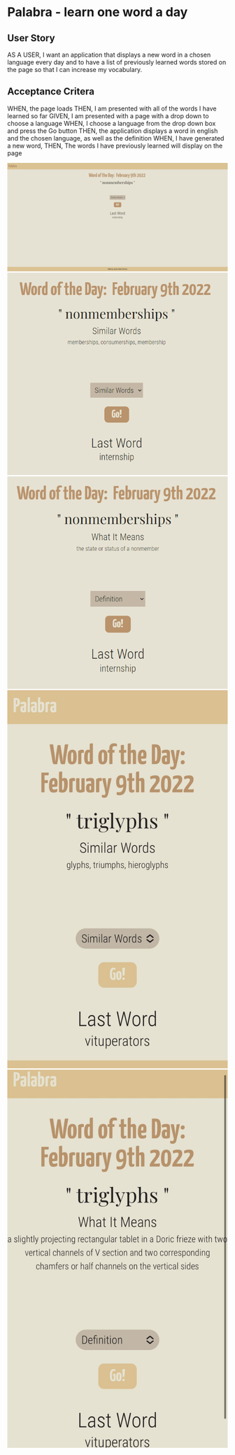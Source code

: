 # Palabra - learn one word a day

## User Story
AS A USER, I want an application that displays a new word in a chosen language every day and to have a list of previously learned words stored on the page so that I can increase my vocabulary.

## Acceptance Critera
WHEN, the page loads
THEN, I am presented with all of the words I have learned so far
GIVEN, I am presented with a page with a drop down to choose a language
WHEN, I choose a language from the drop down box and press the Go button
THEN, the application displays a word in english and the chosen language, as well as the definition
WHEN, I have generated a new word,
THEN, The words I have previously learned will display on the page


![Palabra on page Load](./assets/images/onLoad.PNG)
![Palabra with similar words](./assets/images/similar.PNG)
![Palabra with definition](./assets/images/definition.PNG)
![Mobile Palabra with similar words](./assets/images/mobileSimilar.jpg)
![Mobile Palabra with definition](./assets/images/mobileDefinition.jpg)